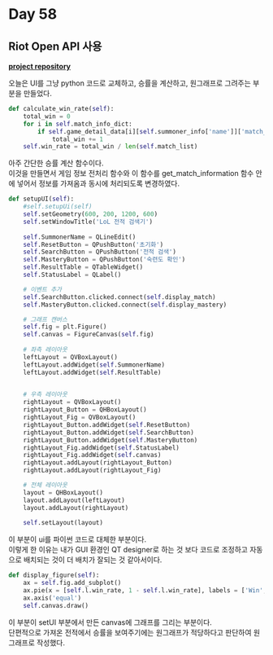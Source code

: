 # Day 58
## Riot Open API 사용
[**project repository**](https://github.com/KrTeaparty/Riot_API)

오늘은 UI를 그냥 python 코드로 교체하고, 승률을 계산하고, 원그래프로 그려주는 부분을 만들었다.
```python
def calculate_win_rate(self):
    total_win = 0
    for i in self.match_info_dict:
        if self.game_detail_data[i][self.summoner_info['name']]['match_result']:
            total_win += 1
    self.win_rate = total_win / len(self.match_list)
```
아주 간단한 승률 계산 함수이다.  
이것을 만들면서 게임 정보 전처리 함수와 이 함수를 get_match_information 함수 안에 넣어서 정보를 가져옴과 동시에 처리되도록 변경하였다.

```python
def setupUI(self):
    #self.setupUi(self)
    self.setGeometry(600, 200, 1200, 600)
    self.setWindowTitle('LoL 전적 검색기')
    
    self.SummonerName = QLineEdit()
    self.ResetButton = QPushButton('초기화')
    self.SearchButton = QPushButton('전적 검색')
    self.MasteryButton = QPushButton('숙련도 확인')
    self.ResultTable = QTableWidget()
    self.StatusLabel = QLabel()

    # 이벤트 추가
    self.SearchButton.clicked.connect(self.display_match)
    self.MasteryButton.clicked.connect(self.display_mastery)

    # 그래프 캔버스
    self.fig = plt.Figure()
    self.canvas = FigureCanvas(self.fig)      
    
    # 좌측 레이아웃
    leftLayout = QVBoxLayout()
    leftLayout.addWidget(self.SummonerName)
    leftLayout.addWidget(self.ResultTable)
    

    # 우측 레이아웃
    rightLayout = QVBoxLayout()
    rightLayout_Button = QHBoxLayout()
    rightLayout_Fig = QVBoxLayout()
    rightLayout_Button.addWidget(self.ResetButton)
    rightLayout_Button.addWidget(self.SearchButton)
    rightLayout_Button.addWidget(self.MasteryButton)
    rightLayout_Fig.addWidget(self.StatusLabel)
    rightLayout_Fig.addWidget(self.canvas)
    rightLayout.addLayout(rightLayout_Button)
    rightLayout.addLayout(rightLayout_Fig)

    # 전체 레이아웃
    layout = QHBoxLayout()
    layout.addLayout(leftLayout)
    layout.addLayout(rightLayout)
    
    self.setLayout(layout)
```
이 부분이 ui를 파이썬 코드로 대체한 부분이다.  
이렇게 한 이유는 내가 GUI 환경인 QT designer로 하는 것 보다 코드로 조정하고 자동으로 배치되는 것이 더 배치가 잘되는 것 같아서이다.  

```python
def display_figure(self):
    ax = self.fig.add_subplot()
    ax.pie(x = [self.l.win_rate, 1 - self.l.win_rate], labels = ['Win', 'Lose'], autopct='%.2f%%', colors = ['skyblue','lightcoral'], startangle = 90)
    ax.axis('equal')
    self.canvas.draw()
```
이 부분이 setUI 부분에서 만든 canvas에 그래프를 그리는 부분이다.  
단편적으로 가져온 전적에서 승률을 보여주기에는 원그래프가 적당하다고 판단하여 원그래프로 작성했다.